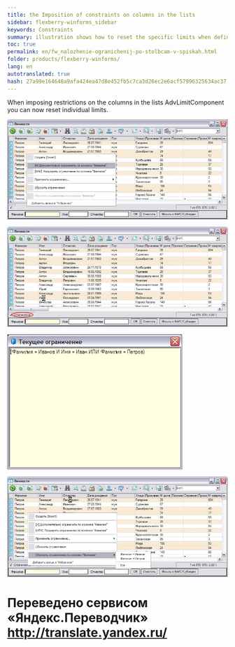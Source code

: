 ```yaml
--- 
title: the Imposition of constraints on columns in the lists 
sidebar: flexberry-winforms_sidebar 
keywords: Constraints 
summary: illustration shows how to reset the specific limits when defining constraints on columns in the lists 
toc: true 
permalink: en/fw_nalozhenie-ogranichenij-po-stolbcam-v-spiskah.html 
folder: products/flexberry-winforms/ 
lang: en 
autotranslated: true 
hash: 27a99e164648a9afa424ea47d8e452fb5c7ca3d26ec2e6acf57996325634ac37 
--- 
```


When imposing restrictions on the columns in the lists AdvLimitComponent you can now reset individual limits. 

![](/images/pages/products/flexberry-winforms/subsystems/limits/nost_scr00.jpg) 

![](/images/pages/products/flexberry-winforms/subsystems/limits/nost_scr01.jpg) 

![](/images/pages/products/flexberry-winforms/subsystems/limits/nost_scr02.jpg) 

![](/images/pages/products/flexberry-winforms/subsystems/limits/nost_scr03.jpg) 




 # Переведено сервисом «Яндекс.Переводчик» http://translate.yandex.ru/